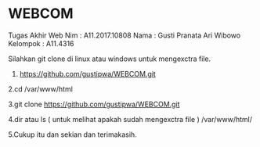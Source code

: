 # WEBCOM

Tugas Akhir Web
Nim : A11.2017.10808
Nama : Gusti Pranata Ari Wibowo
Kelompok : A11.4316

Silahkan git clone di linux atau windows untuk mengexctra file.

1. https://github.com/gustipwa/WEBCOM.git

2.cd /var/www/html

3.git clone https://github.com/gustipwa/WEBCOM.git

4.dir atau ls ( untuk melihat apakah sudah mengexctra file )  /var/www/html/

5.Cukup itu dan sekian dan terimakasih.
